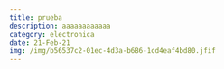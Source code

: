 ```yaml
---
title: prueba
description: aaaaaaaaaaaa
category: electronica
date: 21-Feb-21
img: /img/b56537c2-01ec-4d3a-b686-1cd4eaf4bd80.jfif
---
```

